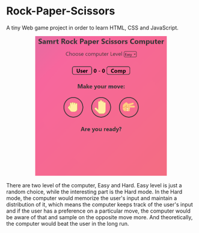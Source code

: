 # Rock-Paper-Scissors
A tiny Web game project in order to learn HTML, CSS and JavaScript.

<p align="center">
  <img src="image/Screenshot.png" width="350" title="hover text">
</p>

There are two level of the computer, Easy and Hard. Easy level is just a random choice, while the interesting part is the Hard mode. In the Hard mode, the computer would memorize the user's input and maintain a distribution of it, which means the computer keeps track of the user's input and if the user has a preference on a particular move, the computer would be aware of that and sample on the opposite move more. And theoretically, the computer would beat the user in the long run.


